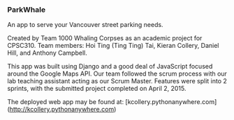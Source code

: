 ### ParkWhale ###
An app to serve your Vancouver street parking needs.

Created by Team 1000 Whaling Corpses as an academic project for CPSC310. 
Team members: Hoi Ting (Ting Ting) Tai, Kieran Collery, Daniel Hill, and Anthony Campbell. 

This app was built using Django and a good deal of JavaScript focused around the Google Maps API. Our team followed the scrum process with our lab teaching assistant acting as our Scrum Master. Features were split into 2 sprints, with the submitted project completed on April 2, 2015. 

The deployed web app may be found at: [kcollery.pythonanywhere.com] (http://kcollery.pythonanywhere.com)
